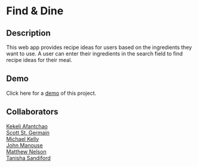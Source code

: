 # Find & Dine

## Description
This web app provides recipe ideas for users based on the ingredients they want to use. A user can enter their ingredients in the search field to find recipe ideas for their meal.

## Demo
Click here for a [demo](https://kellymedia.github.io/find-and-dine/) of this project.

## Collaborators
[Kekeli Afantchao](https://github.com/KekeliVA)  
[Scott St. Germain](https://github.com/Scott7710)  
[Michael Kelly](https://github.com/kellymedia)  
[John Manouse](https://github.com/Mirageg4)  
[Matthew Nelson](https://github.com/mnelson86)  
[Tanisha Sandiford](https://github.com/TanishaB23)  
